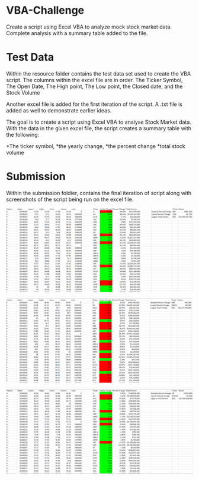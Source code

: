 # VBA-Challenge
Create a script using Excel VBA to analyze mock stock market data. Complete analysis with a summary table added to the file.

# Test Data

Within the resource folder contains the test data set used to create the VBA script.
The columns within the excel file are in order. The Ticker Symbol, The Open Date, The High point, The Low point, the Closed date, and the Stock Volume

Another excel file is added for the first iteration of the script. A .txt file is added as well to demonstrate earlier ideas.

The goal is to create a script using Excel VBA to analyse Stock Market data.
With the data in the given excel file, the script creates a summary table with the following:

*The ticker symbol, 
*the yearly change, 
*the percent change 
*total stock volume

# Submission
Within the submission foldier, contains the final iteration of script along with screenshots of the script being run on the excel file.

![2014 Stock Image](Submission/2014_stock.png)

![2015 Stock Image](Submission/2015_stock.png)

![2016 Stock Image](Submission/2016_stock.png)
